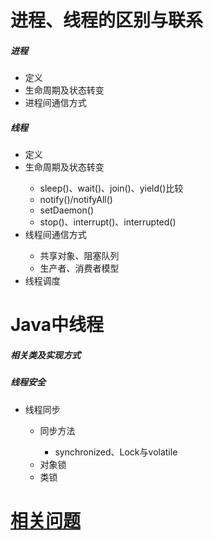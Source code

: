 <h1>进程、线程的区别与联系</h1>
<h5>进程</h5>
<ul>
	<li>定义</li>
	<li>生命周期及状态转变</li>
	<li>进程间通信方式</li>
</ul>
<h5>线程</h5>
<ul>
	<li>定义</li>
	<li>生命周期及状态转变</li>
	<ul>
		<li>sleep()、wait()、join()、yield()比较</li>
		<li>notify()/notifyAll()</li>
		<li>setDaemon()</li>
		<li>stop()、interrupt()、interrupted()</li>
	</ul>
	<li>线程间通信方式</li>
	<ul>
		<li>共享对象、阻塞队列</li>
		<li>生产者、消费者模型</li>
	</ul>
	<li>线程调度</li>
</ul>
<h1>Java中线程</h1>
<h5>相关类及实现方式</h5>
<h5>线程安全</h5>
<ul>
	<li>线程同步</li>
	<ul>
		<li>同步方法</li>
		<ul>
			<li>synchronized、Lock与volatile</li>
		</ul>
		<li>对象锁</li>
		<li>类锁</li>
	</ul>
</ul>
<h1><a href="https://blog.csdn.net/u011163372/article/details/73995897/">相关问题</a></h1>